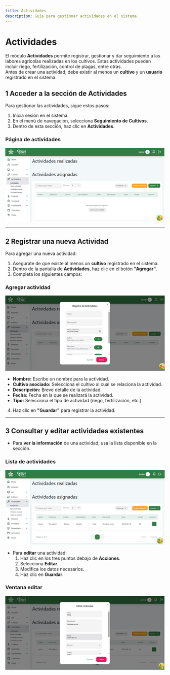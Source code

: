 ```yaml
---
title: Actividades
description: Guía para gestionar actividades en el sistema.
---
```


# Actividades

El módulo **Actividades** permite registrar, gestionar y dar seguimiento a las labores agrícolas realizadas en los cultivos. Estas actividades pueden incluir riego, fertilización, control de plagas, entre otras.  
Antes de crear una actividad, debe existir al menos un **cultivo** y un **usuario** registrado en el sistema.

## 1️ Acceder a la sección de Actividades

Para gestionar las actividades, sigue estos pasos:

1. Inicia sesión en el sistema.
2. En el menú de navegación, selecciona **Seguimiento de Cultivos**.
3. Dentro de esta sección, haz clic en **Actividades**.

###  Página de actividades  
![Captura de pantalla del home](../../../../public/actividades.png)  


---

## 2️ Registrar una nueva Actividad

Para agregar una nueva actividad:

1. Asegúrate de que existe al menos un **cultivo** registrado en el sistema.
2. Dentro de la pantalla de **Actividades**, haz clic en el botón **"Agregar"**.
3. Completa los siguientes campos:

###  Agregar actividad  
![Captura de pantalla del home](../../../../public/aactividad.png)

- **Nombre:** Escribe un nombre para la actividad.
- **Cultivo asociado:** Selecciona el cultivo al cual se relaciona la actividad.
- **Descripción:** Breve detalle de la actividad.
- **Fecha:** Fecha en la que se realizará la actividad.
- **Tipo:** Selecciona el tipo de actividad (riego, fertilización, etc.).

4. Haz clic en **"Guardar"** para registrar la actividad.

---

## 3️ Consultar y editar actividades existentes

- Para **ver la información** de una actividad, usa la lista disponible en la sección.

###  Lista de actividades  
![Captura de pantalla de las actividades](../../../../public/actividades23.png)

- Para **editar** una actividad:
  1. Haz clic en los tres puntos debajo de **Acciones**.
  2. Selecciona **Editar**.
  3. Modifica los datos necesarios.
  4. Haz clic en **Guardar**.

###  Ventana editar  
![Captura de pantalla del home](../../../../public/eactividad.png)

